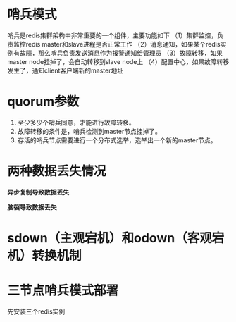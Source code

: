 # 哨兵模式
哨兵是redis集群架构中非常重要的一个组件，主要功能如下
（1）集群监控，负责监控redis master和slave进程是否正常工作
（2）消息通知，如果某个redis实例有故障，那么哨兵负责发送消息作为报警通知给管理员
（3）故障转移，如果master node挂掉了，会自动转移到slave node上
（4）配置中心，如果故障转移发生了，通知client客户端新的master地址

# quorum参数
1. 至少多少个哨兵同意，才能进行故障转移。
2. 故障转移的条件是，哨兵检测到master节点挂掉了。
3. 存活的哨兵节点需要进行一个分布式选举，选举出一个新的master节点。

# 两种数据丢失情况
**异步复制导致数据丢失**


**脑裂导致数据丢失** 

# sdown（主观宕机）和odown（客观宕机）转换机制  

# 三节点哨兵模式部署
先安装三个redis实例

